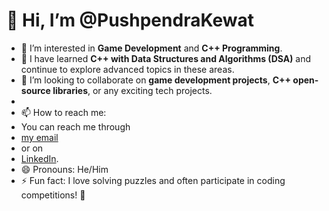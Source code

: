 # 👋 Hi, I’m @PushpendraKewat

- 👀 I’m interested in **Game Development** and **C++ Programming**.
- 🌱 I have learned **C++ with Data Structures and Algorithms (DSA)** and continue to explore advanced topics in these areas.
- 💞️ I’m looking to collaborate on **game development projects**, **C++ open-source libraries**, or any exciting tech projects.
- 
- 📫 How to reach me:
- You can reach me through
-  [my email](mailto:pushpendrakewat9@gmail.com)
-  or on
-  [LinkedIn](https://www.linkedin.com/in/pushpendra-kewat-6a4616269/?trk=opento_sprofile_details).
- 😄 Pronouns: He/Him
- ⚡ Fun fact: I love solving puzzles and often participate in coding competitions! 🚀

<!---
PushpendraKewat/PushpendraKewat is a ✨ special ✨ repository because its `README.md` (this file) appears on your GitHub profile.
You can click the Preview link to take a look at your changes.
--->
